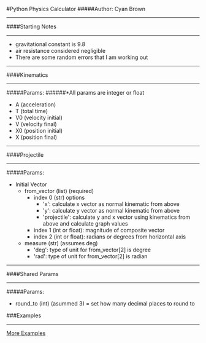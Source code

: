 #Python Physics Calculator
#####Author: Cyan Brown
***
####Starting Notes
***
* gravitational constant is 9.8
* air resistance considered negligible
* There are some random errors that I am working out
***
####Kinematics
***
#####Params:
######*All params are integer or float
* A (acceleration)
* T (total time)
* V0 (velocity initial)
* V (velocity final)
* X0 (position initial)
* X (position final)
***
####Projectile
***
#####Params:
* Initial Vector
    * from_vector (list) (required)
        * index 0 (str) options
            * 'x': calculate x vector as normal kinematic from above
            * 'y': calculate y vector as normal kinematic from above
            * 'projectile': calculate y and x vector using kinematics from above and calculate graph values
        * index 1 (int or float): magnitude of composite vector
        * index 2 (int or float): radians or degrees from horizontal axis
    * measure (str) (assumes deg)
        * 'deg': type of unit for from_vector[2] is degree
        * 'rad': type of unit for from_vector[2] is radian
        
***
####Shared Params
***
#####Params:
* round_to (int) (asummed 3) = set how many decimal places to round to

###Examples
***
[More Examples](https://github.com/CyanBrown/PhysicsCalculator/blob/master/example.py)
